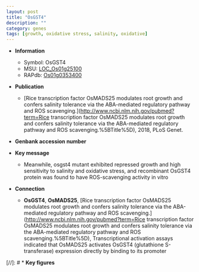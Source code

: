 ```yaml
---
layout: post
title: "OsGST4"
description: ""
category: genes
tags: [growth, oxidative stress, salinity, oxidative]
---
```


* **Information**  
    + Symbol: OsGST4  
    + MSU: [LOC_Os01g25100](http://rice.uga.edu/cgi-bin/ORF_infopage.cgi?orf=LOC_Os01g25100)  
    + RAPdb: [Os01g0353400](http://rapdb.dna.affrc.go.jp/viewer/gbrowse_details/irgsp1?name=Os01g0353400)  

* **Publication**  
    + [Rice transcription factor OsMADS25 modulates root growth and confers salinity tolerance via the ABA-mediated regulatory pathway and ROS scavenging.](http://www.ncbi.nlm.nih.gov/pubmed?term=Rice transcription factor OsMADS25 modulates root growth and confers salinity tolerance via the ABA-mediated regulatory pathway and ROS scavenging.%5BTitle%5D), 2018, PLoS Genet.

* **Genbank accession number**  

* **Key message**  
    + Meanwhile, osgst4 mutant exhibited repressed growth and high sensitivity to salinity and oxidative stress, and recombinant OsGST4 protein was found to have ROS-scavenging activity in vitro

* **Connection**  
    + __OsGST4__, __OsMADS25__, [Rice transcription factor OsMADS25 modulates root growth and confers salinity tolerance via the ABA-mediated regulatory pathway and ROS scavenging.](http://www.ncbi.nlm.nih.gov/pubmed?term=Rice transcription factor OsMADS25 modulates root growth and confers salinity tolerance via the ABA-mediated regulatory pathway and ROS scavenging.%5BTitle%5D),  Transcriptional activation assays indicated that OsMADS25 activates OsGST4 (glutathione S-transferase) expression directly by binding to its promoter

[//]: # * **Key figures**  


